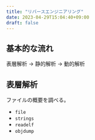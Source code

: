 ```yaml
---
title: "リバースエンジニアリング"
date: 2023-04-29T15:04:40+09:00
draft: false
---
```


## 基本的な流れ

表層解析 → 静的解析 → 動的解析

## 表層解析

ファイルの概要を調べる。

- `file`
- `strings`
- `readelf`
- `objdump`
